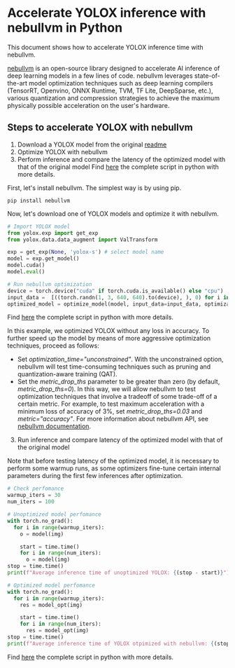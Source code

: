 # **Accelerate YOLOX inference with nebullvm in Python**

This document shows how to accelerate YOLOX inference time with nebullvm.

[nebullvm](https://github.com/nebuly-ai/nebullvm) is an open-source library designed to accelerate AI inference of deep learning models in a few lines of code. nebullvm leverages state-of-the-art model optimization techniques such as deep learning compilers (TensorRT, Openvino, ONNX Runtime, TVM, TF Lite, DeepSparse, etc.), various quantization and compression strategies to achieve the maximum physically possible acceleration on the user's hardware.

## Steps to accelerate YOLOX with nebullvm
1. Download a YOLOX model from the original [readme](https://github.com/Megvii-BaseDetection/YOLOX)
2. Optimize YOLOX with nebullvm
3. Perform inference and compare the latency of the optimized model with that of the original model
Find [here](nebullvm_optimization.py) the complete script in python with more details.

First, let's install nebullvm. The simplest way is by using pip.
```
pip install nebullvm
```
Now, let's download one of YOLOX models and optimize it with nebullvm.

```python
# Import YOLOX model
from yolox.exp import get_exp
from yolox.data.data_augment import ValTransform

exp = get_exp(None, 'yolox-s') # select model name
model = exp.get_model()
model.cuda()
model.eval()

# Run nebullvm optimization
device = torch.device("cuda" if torch.cuda.is_available() else "cpu")
input_data =  [((torch.randn(1, 3, 640, 640).to(device), ), 0) for i in range(100)]
optimized_model = optimize_model(model, input_data=input_data, optimization_time="constrained") # Optimization without performance loss
```
Find [here](nebullvm_optimize.py) the complete script in python with more details.

In this example, we optimized YOLOX without any loss in accuracy. To further speed up the model by means of more aggressive optimization techniques, proceed as follows:
- Set *optimization_time="unconstrained"*. With the unconstrained option, nebullvm will test time-consuming techniques such as pruning and quantization-aware training (QAT).
- Set the *metric_drop_ths* parameter to be greater than zero (by default, *metric_drop_ths=0*). In this way, we will allow nebullvm to test optimization techniques that involve a tradeoff of some trade-off of a certain metric. For example, to test maximum acceleration with a minimum loss of accuracy of 3%, set *metric_drop_ths=0.03* and *metric="accuracy"*.
For more information about nebullvm API, see [nebullvm documentation](https://github.com/nebuly-ai/nebullvm).


3. Run inference and compare latency of the optimized model with that of the original model

Note that before testing latency of the optimized model, it is necessary to perform some warmup runs, as some optimizers fine-tune certain internal parameters during the first few inferences after optimization.

```python
# Check perfomance
warmup_iters = 30
num_iters = 100

# Unoptimized model perfomance
with torch.no_grad():
  for i in range(warmup_iters):
    o = model(img)

    start = time.time()
    for i in range(num_iters):
      o = model(img)
stop = time.time()
print(f"Average inference time of unoptimized YOLOX: {(stop - start)}")

# Optimized model perfomance
with torch.no_grad():
  for i in range(warmup_iters):
    res = model_opt(img)

    start = time.time()
    for i in range(num_iters):
      res = model_opt(img)
stop = time.time()
print(f"Average inference time of YOLOX otpimized with nebullvm: {(stop - start)}")
```
Find [here](nebullvm_optimization.py) the complete script in python with more details.
